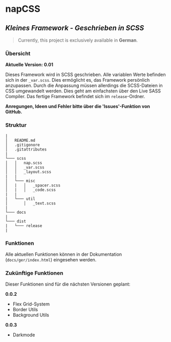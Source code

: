 # napCSS
## *Kleines Framework - Geschrieben in SCSS*
> Currently, this project is exclusively available in **German**.
### Übersicht
**Aktuelle Version: 0.01**

Dieses Framework wird in SCSS geschrieben. Alle variablen Werte befinden sich in der `_var.scss`. Dies ermöglicht es, das Framework persönlich anzupassen. Durch die Anpassung müssen allerdings die SCSS-Dateien in CSS umgewandelt werden. Dies geht am einfachsten über den Live SASS Compiler. Das fertige Framework befindet sich im `release`-Ordner.

**Anregungen, Ideen und Fehler bitte über die 'Issues'-Funktion von GitHub.**
### Struktur
```
|
│   README.md
│   .gitigonore  
│   .gitattributes
|
└─── scss
│   │   nap.scss
│   │   _var.scss
│   │   _layout.scss
|   |
│   └─── misc
│   |   │   _spacer.scss
│   |   │   _code.scss
|   |
|   └─── util
│       │   _text.scss   
|
└─── docs
|
└─── dist
|   └─── release
|
```
### Funktionen
Alle aktuellen Funktionen können in der Dokumentation (`docs/ger/index.html`) eingesehen werden.
### Zukünftige Funktionen
Dieser Funktionen sind für die nächsten Versionen geplant:

**0.0.2**
- Flex Grid-System
- Border Utils
- Background Utils

**0.0.3**
- Darkmode